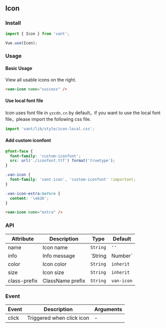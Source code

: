 ## Icon

### Install
``` javascript
import { Icon } from 'vant';

Vue.use(Icon);
```

### Usage

#### Basic Usage
View all usable icons on the right.

```html
<van-icon name="success" />
```

#### Use local font file
Icon uses font file in `yzcdn.cn` by default，if you want to use the local font file，please import the following css file.

```js
import 'vant/lib/style/icon-local.css';
```

#### Add custom iconfont

```css
@font-face {
  font-family: 'custom-iconfont';
  src: url('./iconfont.ttf') format('truetype');
}

.van-icon {
  font-family: 'vant-icon', 'custom-iconfont' !important;
}

.van-icon-extra:before {
  content: '\e626';
}
```

```html
<van-icon name="extra" />
```

### API

| Attribute | Description | Type | Default |
|------|------|------|------|
| name | Icon name | `String` | `''` |
| info | Info message | `String | Number` | `''` |
| color | Icon color | `String` | `inherit` |
| size | Icon size | `String` | `inherit` |
| class-prefix | ClassName prefix | `String` | `van-icon` |


### Event

| Event | Description | Arguments |
|------|------|------|
| click | Triggered when click icon | - |
